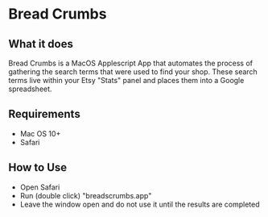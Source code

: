 # Bread Crumbs
## What it does
Bread Crumbs is a MacOS Applescript App that automates the process of gathering the search terms that were used to find your shop. These search terms live within your Etsy "Stats" panel and places them into a Google spreadsheet.

## Requirements
- Mac OS 10+
- Safari

## How to Use
+ Open Safari
+ Run (double click) "breadscrumbs.app"
+ Leave the window open and do not use it until the results are completed
